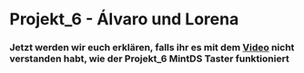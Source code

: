 # Projekt_6 - Álvaro und Lorena

### Jetzt werden wir euch erklären, falls ihr es mit dem [Video](buenas.com) nicht verstanden habt, wie der Projekt_6 MintDS Taster funktioniert
